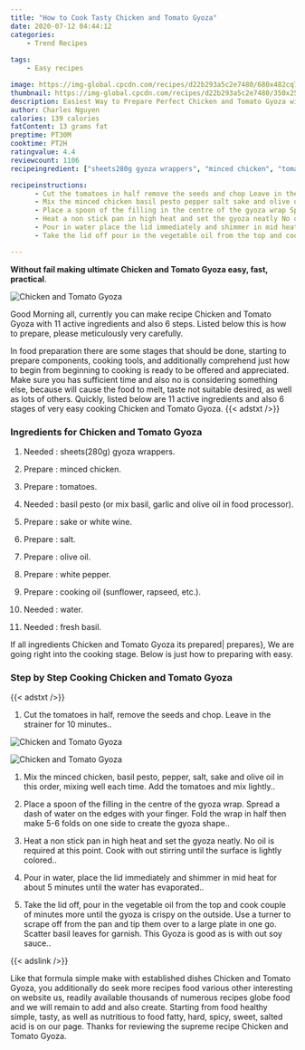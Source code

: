 ```yaml
---
title: "How to Cook Tasty Chicken and Tomato Gyoza"
date: 2020-07-12 04:44:12
categories:
    - Trend Recipes
    
tags:
    - Easy recipes

image: https://img-global.cpcdn.com/recipes/d22b293a5c2e7480/680x482cq70/chicken-and-tomato-gyoza-recipe-main-photo.jpg
thumbnail: https://img-global.cpcdn.com/recipes/d22b293a5c2e7480/350x250cq70/chicken-and-tomato-gyoza-recipe-main-photo.jpg
description: Easiest Way to Prepare Perfect Chicken and Tomato Gyoza with 11 ingredients and 6 stages of easy cooking.
author: Charles Nguyen
calories: 139 calories
fatContent: 13 grams fat
preptime: PT30M
cooktime: PT2H
ratingvalue: 4.4
reviewcount: 1106
recipeingredient: ["sheets280g gyoza wrappers", "minced chicken", "tomatoes", "basil pesto or mix basil garlic and olive oil in food processor", "sake or white wine", "salt", "olive oil", "white pepper", "cooking oil sunflower rapseed etc", "water", "fresh basil"]

recipeinstructions: 
      - Cut the tomatoes in half remove the seeds and chop Leave in the strainer for 10 minutes 
      - Mix the minced chicken basil pesto pepper salt sake and olive oil in this order mixing well each time Add the tomatoes and mix lightly 
      - Place a spoon of the filling in the centre of the gyoza wrap Spread a dash of water on the edges with your finger Fold the wrap in half then make 56 folds on one side to create the gyoza shape 
      - Heat a non stick pan in high heat and set the gyoza neatly No oil is required at this point Cook with out stirring until the surface is lightly colored 
      - Pour in water place the lid immediately and shimmer in mid heat for about 5 minutes until the water has evaporated 
      - Take the lid off pour in the vegetable oil from the top and cook couple of minutes more until the gyoza is crispy on the outside Use a turner to scrape off from the pan and tip them over to a large plate in one go Scatter basil leaves for garnish This Gyoza is good as is with out soy sauce

---
```




**Without fail making ultimate Chicken and Tomato Gyoza easy, fast, practical**. 


![Chicken and Tomato Gyoza](https://img-global.cpcdn.com/recipes/d22b293a5c2e7480/680x482cq70/chicken-and-tomato-gyoza-recipe-main-photo.jpg "Chicken and Tomato Gyoza")




Good Morning all, currently you can make recipe Chicken and Tomato Gyoza with 11 active ingredients and also 6 steps. Listed below this is how to prepare, please meticulously very carefully.

In food preparation there are some stages that should be done, starting to prepare components, cooking tools, and additionally comprehend just how to begin from beginning to cooking is ready to be offered and appreciated. Make sure you has sufficient time and also no is considering something else, because will cause the food to melt, taste not suitable desired, as well as lots of others. Quickly, listed below are 11 active ingredients and also 6 stages of very easy cooking Chicken and Tomato Gyoza.
{{< adstxt />}}

### Ingredients for Chicken and Tomato Gyoza


1. Needed  : sheets(280g) gyoza wrappers.

1. Prepare  : minced chicken.

1. Prepare  : tomatoes.

1. Needed  : basil pesto (or mix basil, garlic and olive oil in food processor).

1. Prepare  : sake or white wine.

1. Prepare  : salt.

1. Prepare  : olive oil.

1. Prepare  : white pepper.

1. Prepare  : cooking oil (sunflower, rapseed, etc.).

1. Needed  : water.

1. Needed  : fresh basil.



If all ingredients Chicken and Tomato Gyoza its prepared| prepares}, We are going right into the cooking stage. Below is just how to preparing with easy.

### Step by Step Cooking Chicken and Tomato Gyoza

{{< adstxt />}}


1. Cut the tomatoes in half, remove the seeds and chop. Leave in the strainer for 10 minutes..



![Chicken and Tomato Gyoza](https://img-global.cpcdn.com/steps/a79f70e968d35a82/160x128cq70/chicken-and-tomato-gyoza-recipe-step-1-photo.jpg" "Chicken and Tomato Gyoza")

![Chicken and Tomato Gyoza](https://img-global.cpcdn.com/steps/c89005964f1ff91b/160x128cq70/chicken-and-tomato-gyoza-recipe-step-1-photo.jpg" "Chicken and Tomato Gyoza")



1. Mix the minced chicken, basil pesto, pepper, salt, sake and olive oil in this order, mixing well each time. Add the tomatoes and mix lightly..



1. Place a spoon of the filling in the centre of the gyoza wrap. Spread a dash of water on the edges with your finger. Fold the wrap in half then make 5-6 folds on one side to create the gyoza shape..



1. Heat a non stick pan in high heat and set the gyoza neatly. No oil is required at this point. Cook with out stirring until the surface is lightly colored..



1. Pour in water, place the lid immediately and shimmer in mid heat for about 5 minutes until the water has evaporated..



1. Take the lid off, pour in the vegetable oil from the top and cook couple of minutes more until the gyoza is crispy on the outside. Use a turner to scrape off from the pan and tip them over to a large plate in one go. Scatter basil leaves for garnish. This Gyoza is good as is with out soy sauce..





{{< adslink />}}

Like that formula simple make with established dishes Chicken and Tomato Gyoza, you additionally do seek more recipes food various other interesting on website us, readily available thousands of numerous recipes globe food and we will remain to add and also create. Starting from food healthy simple, tasty, as well as nutritious to food fatty, hard, spicy, sweet, salted acid is on our page. Thanks for reviewing the supreme recipe Chicken and Tomato Gyoza.
